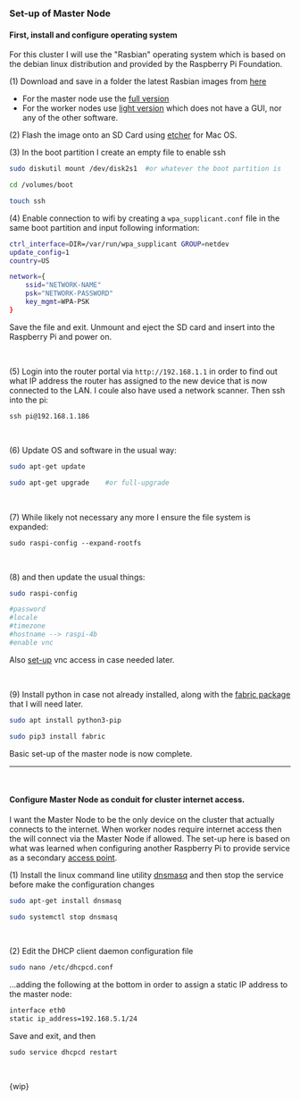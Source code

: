 ### Set-up of Master Node

#### First, install and configure operating system
For this cluster I will use the "Rasbian" operating system which is based on the debian linux distribution and provided by the Raspberry Pi Foundation.

(1) Download and save in a folder the latest Rasbian images from [here](https://www.raspberrypi.org/downloads/raspbian/)
  - For the master node use the [full version](https://downloads.raspberrypi.org/raspbian_full_latest)
  - For the worker nodes use [light version](https://downloads.raspberrypi.org/raspbian_lite_latest) which does not have a GUI, nor any of the other software.
    
(2) Flash the image onto an SD Card using [etcher](https://www.balena.io/etcher/) for Mac OS. 

(3) In the boot partition I create an empty file to enable ssh

```bash
sudo diskutil mount /dev/disk2s1  #or whatever the boot partition is

cd /volumes/boot

touch ssh
```

(4) Enable connection to wifi by creating a ```wpa_supplicant.conf``` file in the same boot partition and input following information:

```bash
ctrl_interface=DIR=/var/run/wpa_supplicant GROUP=netdev
update_config=1
country=US

network={
    ssid="NETWORK-NAME"
    psk="NETWORK-PASSWORD"
    key_mgmt=WPA-PSK
}
```
Save the file and exit.  Unmount and eject the SD card and insert into the Raspberry Pi and power on.

<br>

(5) Login into the router portal via ```http://192.168.1.1``` in order to find out what IP address the router has assigned to the new device that is now connected to the LAN.  I coule also have used a network scanner.  Then ssh into the pi:

```ssh pi@192.168.1.186```

<br>

(6) Update OS and software in the usual way:

```bash
sudo apt-get update

sudo apt-get upgrade    #or full-upgrade
```

<br>

(7) While likely not necessary any more I ensure the file system is expanded:

```sudo raspi-config --expand-rootfs```

<br>

(8) and then update the usual things:

```bash
sudo raspi-config

#password
#locale
#timezone
#hostname --> raspi-4b
#enable vnc
```

Also [set-up](https://github.com/essans/RasPi/blob/master/networking/vnc_setup.md) vnc access in case needed later.

<br>

(9) Install python in case not already installed, along with the [fabric package](http://www.fabfile.org) that I will need later.

```sh
sudo apt install python3-pip

sudo pip3 install fabric
```

Basic set-up of the master node is now complete.

----
<br>

#### Configure Master Node as conduit for cluster internet access.

I want the Master Node to be the only device on the cluster that actually connects to the internet. When worker nodes require internet access then the will connect via the Master Node if allowed.  The set-up here is based on what was learned when configuring another Raspberry Pi to provide service as a secondary [access point](https://github.com/essans/RasPi/blob/master/networking/accessPoint.md).

(1) Install the linux command line utility [dnsmasq](https://en.wikipedia.org/wiki/Dnsmasq) and then stop the service before make the configuration changes

```sh
sudo apt-get install dnsmasq

sudo systemctl stop dnsmasq
```

<br>

(2) Edit the DHCP client daemon configuration file
```sh
sudo nano /etc/dhcpcd.conf
```

...adding the following at the bottom in order to assign a static IP address to the master node:

```sh
interface eth0
static ip_address=192.168.5.1/24 
```

Save and exit, and then

```sudo service dhcpcd restart```

<br>

{wip}


















